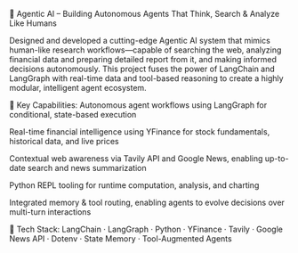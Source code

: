 🚀 Agentic AI – Building Autonomous Agents That Think, Search & Analyze Like Humans

Designed and developed a cutting-edge Agentic AI system that mimics human-like research workflows—capable of searching the web, analyzing financial data and preparing detailed report from it, and making informed decisions autonomously. This project fuses the power of LangChain and LangGraph with real-time data and tool-based reasoning to create a highly modular, intelligent agent ecosystem.

🧠 Key Capabilities:
Autonomous agent workflows using LangGraph for conditional, state-based execution

Real-time financial intelligence using YFinance for stock fundamentals, historical data, and live prices

Contextual web awareness via Tavily API and Google News, enabling up-to-date search and news summarization

Python REPL tooling for runtime computation, analysis, and charting

Integrated memory & tool routing, enabling agents to evolve decisions over multi-turn interactions

🧰 Tech Stack:
LangChain · LangGraph · Python · YFinance · Tavily · Google News API · Dotenv · State Memory · Tool-Augmented Agents
